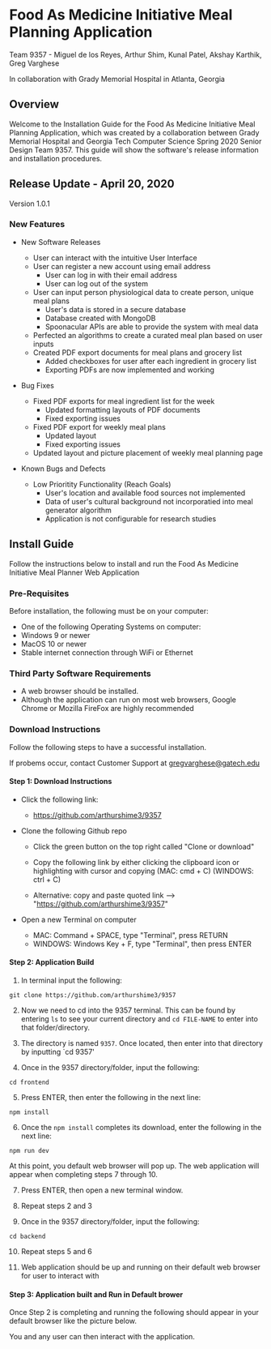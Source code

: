 # Food As Medicine Initiative Meal Planning Application
Team 9357 - Miguel de los Reyes, Arthur Shim, Kunal Patel, Akshay Karthik, Greg Varghese

In collaboration with Grady Memorial Hospital in Atlanta, Georgia

## Overview
Welcome to the Installation Guide for the Food As Medicine Initiative Meal Planning Application, which was created by a 
collaboration between Grady Memorial Hospital and Georgia Tech Computer Science Spring 2020 Senior Design Team 9357. This guide will show the software's release information and installation procedures. 

## Release Update - April 20, 2020
Version 1.0.1

### New Features
* New Software Releases
  * User can interact with the intuitive User Interface
  * User can register a new account using email address
    * User can log in with their email address
    * User can log out of the system
  * User can input person physiological data to create person, unique meal plans
    * User's data is stored in a secure database 
    * Database created with MongoDB
    * Spoonacular APIs are able to provide the system with meal data
  * Perfected an algorithms to create a curated meal plan based on user inputs
  * Created PDF export documents for meal plans and grocery list
    * Added checkboxes for user after each ingredient in grocery list
    * Exporting PDFs are now implemented and working
  
* Bug Fixes
  * Fixed PDF exports for meal ingredient list for the week
    * Updated formatting layouts of PDF documents
    * Fixed exporting issues 
  * Fixed PDF export for weekly meal plans
    * Updated layout 
    * Fixed exporting issues
  * Updated layout and picture placement of weekly meal planning page
  
* Known Bugs and Defects
  * Low Prioritity Functionality (Reach Goals)
    * User's location and available food sources not implemented
    * Data of user's cultural background not incorporatied into meal generator algorithm
    * Application is not configurable for research studies

## Install Guide
Follow the instructions below to install and run the Food As Medicine Initiative Meal Planner Web Application

### Pre-Requisites
Before installation, the following must be on your computer:
* One of the following Operating Systems on computer:
 * Windows 9 or newer
 * MacOS 10 or newer
* Stable internet connection through WiFi or Ethernet

### Third Party Software Requirements
* A web browser should be installed. 
 * Although the application can run on most web browsers, Google Chrome or Mozilla FireFox are highly recommended

### Download Instructions
Follow the following steps to have a successful installation. 

If probems occur, contact Customer Support at gregvarghese@gatech.edu

#### Step 1: Download Instructions
* Click the following link:
  *  https://github.com/arthurshime3/9357
 
* Clone the following Github repo
  * Click the green button on the top right called "Clone or download"
  * Copy the following link by either clicking the clipboard icon or highlighting with cursor and copying (MAC: cmd + C) (WINDOWS: ctrl + C)
 
  * Alternative: copy and paste quoted link --> "https://github.com/arthurshime3/9357"
 
* Open a new Terminal on computer 
  * MAC: Command + SPACE, type "Terminal", press RETURN
  * WINDOWS: Windows Key + F, type "Terminal", then press ENTER

#### Step 2: Application Build

1. In terminal input the following:
```
git clone https://github.com/arthurshime3/9357
```
2. Now we need to cd into the 9357 terminal. This can be found by entering `ls` to see your current directory and `cd FILE-NAME` to enter into that folder/directory. 

3. The directory is named `9357`. Once located, then enter into that directory by inputting `cd 9357'

4. Once in the 9357 directory/folder, input the following:
```
cd frontend
```
5. Press ENTER, then enter the following in the next line:
```
npm install

```
6. Once the `npm install` completes its download, enter the following in the next line:
```
npm run dev
```
At this point, you default web browser will pop up. The web application will appear when completing steps 7 through 10.

7. Press ENTER, then open a new terminal window.

8. Repeat steps 2 and 3

9. Once in the 9357 directory/folder, input the following:
```
cd backend
```
10. Repeat steps 5 and 6

11. Web application should be up and running on their default web browser for user to interact with 

#### Step 3: Application built and Run in Default brower

Once Step 2 is completing and running the following should appear in your default browser like the picture below. 

You and any user can then interact with the application. 




  
